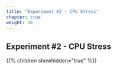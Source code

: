 ```yaml
---
title: "Experiment #2 - CPU Stress"
chapter: true
weight: 30
---
```


## Experiment #2 - CPU Stress

{{% children showhidden="true" %}}